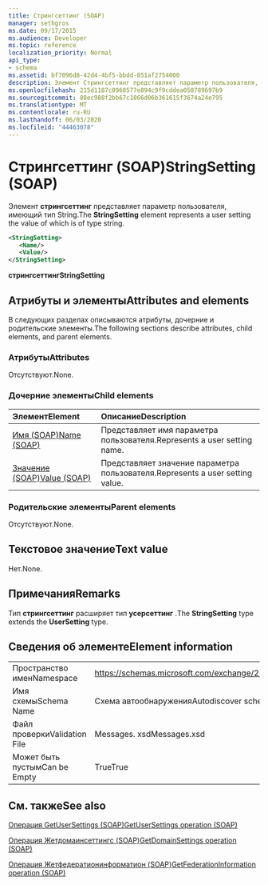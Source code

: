 ```yaml
---
title: Стрингсеттинг (SOAP)
manager: sethgros
ms.date: 09/17/2015
ms.audience: Developer
ms.topic: reference
localization_priority: Normal
api_type:
- schema
ms.assetid: bf7096d8-42d4-4bf5-bbdd-851af2754000
description: Элемент Стрингсеттинг представляет параметр пользователя, имеющий тип String.
ms.openlocfilehash: 215d1187c0968577e894c9f9cddea050789697b9
ms.sourcegitcommit: 88ec988f2bb67c1866d06b361615f3674a24e795
ms.translationtype: MT
ms.contentlocale: ru-RU
ms.lasthandoff: 06/03/2020
ms.locfileid: "44463078"
---
```

# <a name="stringsetting-soap"></a><span data-ttu-id="d0c0e-103">Стрингсеттинг (SOAP)</span><span class="sxs-lookup"><span data-stu-id="d0c0e-103">StringSetting (SOAP)</span></span>

<span data-ttu-id="d0c0e-104">Элемент **стрингсеттинг** представляет параметр пользователя, имеющий тип String.</span><span class="sxs-lookup"><span data-stu-id="d0c0e-104">The **StringSetting** element represents a user setting the value of which is of type string.</span></span> 
  
```XML
<StringSetting>
   <Name/>
   <Value/>
</StringSetting>
```

 <span data-ttu-id="d0c0e-105">**стрингсеттинг**</span><span class="sxs-lookup"><span data-stu-id="d0c0e-105">**StringSetting**</span></span>
## <a name="attributes-and-elements"></a><span data-ttu-id="d0c0e-106">Атрибуты и элементы</span><span class="sxs-lookup"><span data-stu-id="d0c0e-106">Attributes and elements</span></span>

<span data-ttu-id="d0c0e-107">В следующих разделах описываются атрибуты, дочерние и родительские элементы.</span><span class="sxs-lookup"><span data-stu-id="d0c0e-107">The following sections describe attributes, child elements, and parent elements.</span></span>
  
### <a name="attributes"></a><span data-ttu-id="d0c0e-108">Атрибуты</span><span class="sxs-lookup"><span data-stu-id="d0c0e-108">Attributes</span></span>

<span data-ttu-id="d0c0e-109">Отсутствуют.</span><span class="sxs-lookup"><span data-stu-id="d0c0e-109">None.</span></span>
  
### <a name="child-elements"></a><span data-ttu-id="d0c0e-110">Дочерние элементы</span><span class="sxs-lookup"><span data-stu-id="d0c0e-110">Child elements</span></span>

|<span data-ttu-id="d0c0e-111">**Элемент**</span><span class="sxs-lookup"><span data-stu-id="d0c0e-111">**Element**</span></span>|<span data-ttu-id="d0c0e-112">**Описание**</span><span class="sxs-lookup"><span data-stu-id="d0c0e-112">**Description**</span></span>|
|:-----|:-----|
|[<span data-ttu-id="d0c0e-113">Имя (SOAP)</span><span class="sxs-lookup"><span data-stu-id="d0c0e-113">Name (SOAP)</span></span>](name-soap.md) <br/> |<span data-ttu-id="d0c0e-114">Представляет имя параметра пользователя.</span><span class="sxs-lookup"><span data-stu-id="d0c0e-114">Represents a user setting name.</span></span>  <br/> |
|[<span data-ttu-id="d0c0e-115">Значение (SOAP)</span><span class="sxs-lookup"><span data-stu-id="d0c0e-115">Value (SOAP)</span></span>](value-soap.md) <br/> |<span data-ttu-id="d0c0e-116">Представляет значение параметра пользователя.</span><span class="sxs-lookup"><span data-stu-id="d0c0e-116">Represents a user setting value.</span></span>  <br/> |
   
### <a name="parent-elements"></a><span data-ttu-id="d0c0e-117">Родительские элементы</span><span class="sxs-lookup"><span data-stu-id="d0c0e-117">Parent elements</span></span>

<span data-ttu-id="d0c0e-118">Отсутствуют.</span><span class="sxs-lookup"><span data-stu-id="d0c0e-118">None.</span></span>
  
## <a name="text-value"></a><span data-ttu-id="d0c0e-119">Текстовое значение</span><span class="sxs-lookup"><span data-stu-id="d0c0e-119">Text value</span></span>

<span data-ttu-id="d0c0e-120">Нет.</span><span class="sxs-lookup"><span data-stu-id="d0c0e-120">None.</span></span>
  
## <a name="remarks"></a><span data-ttu-id="d0c0e-121">Примечания</span><span class="sxs-lookup"><span data-stu-id="d0c0e-121">Remarks</span></span>

<span data-ttu-id="d0c0e-122">Тип **стрингсеттинг** расширяет тип **усерсеттинг** .</span><span class="sxs-lookup"><span data-stu-id="d0c0e-122">The **StringSetting** type extends the **UserSetting** type.</span></span> 
  
## <a name="element-information"></a><span data-ttu-id="d0c0e-123">Сведения об элементе</span><span class="sxs-lookup"><span data-stu-id="d0c0e-123">Element information</span></span>

|||
|:-----|:-----|
|<span data-ttu-id="d0c0e-124">Пространство имен</span><span class="sxs-lookup"><span data-stu-id="d0c0e-124">Namespace</span></span>  <br/> |https://schemas.microsoft.com/exchange/2010/Autodiscover  <br/> |
|<span data-ttu-id="d0c0e-125">Имя схемы</span><span class="sxs-lookup"><span data-stu-id="d0c0e-125">Schema Name</span></span>  <br/> |<span data-ttu-id="d0c0e-126">Схема автообнаружения</span><span class="sxs-lookup"><span data-stu-id="d0c0e-126">Autodiscover schema</span></span>  <br/> |
|<span data-ttu-id="d0c0e-127">Файл проверки</span><span class="sxs-lookup"><span data-stu-id="d0c0e-127">Validation File</span></span>  <br/> |<span data-ttu-id="d0c0e-128">Messages. xsd</span><span class="sxs-lookup"><span data-stu-id="d0c0e-128">Messages.xsd</span></span>  <br/> |
|<span data-ttu-id="d0c0e-129">Может быть пустым</span><span class="sxs-lookup"><span data-stu-id="d0c0e-129">Can be Empty</span></span>  <br/> |<span data-ttu-id="d0c0e-130">True</span><span class="sxs-lookup"><span data-stu-id="d0c0e-130">True</span></span>  <br/> |
   
## <a name="see-also"></a><span data-ttu-id="d0c0e-131">См. также</span><span class="sxs-lookup"><span data-stu-id="d0c0e-131">See also</span></span>



[<span data-ttu-id="d0c0e-132">Операция GetUserSettings (SOAP)</span><span class="sxs-lookup"><span data-stu-id="d0c0e-132">GetUserSettings operation (SOAP)</span></span>](getusersettings-operation-soap.md)
  
[<span data-ttu-id="d0c0e-133">Операция Жетдомаинсеттингс (SOAP)</span><span class="sxs-lookup"><span data-stu-id="d0c0e-133">GetDomainSettings operation (SOAP)</span></span>](getdomainsettings-operation-soap.md)
  
[<span data-ttu-id="d0c0e-134">Операция Жетфедератионинформатион (SOAP)</span><span class="sxs-lookup"><span data-stu-id="d0c0e-134">GetFederationInformation operation (SOAP)</span></span>](getfederationinformation-operation-soap.md)


